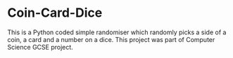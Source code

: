 # Coin-Card-Dice
This is a Python coded simple randomiser which randomly picks a side of a coin, a card and a number on a dice. This project was part of Computer Science GCSE project.
